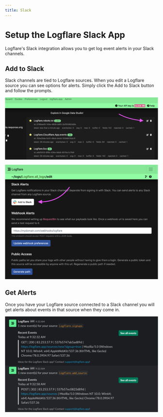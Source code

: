 ```yaml
---
title: Slack
---
```


# Setup the Logflare Slack App

Logflare's Slack integration allows you to get log event alerts in your Slack channels.

## Add to Slack

Slack channels are tied to Logflare sources. When you edit a Logflare source you can see options for alerts. Simply click the Add to Slack button and follow the prompts.

![Edit source](./edit-source.png)

![Add to Slack](./add-to-slack.png)

## Get Alerts

Once you have your Logflare source connected to a Slack channel you will get alerts about events in that source when they come in.

![Slack notifications example](./slack-notifications-example.png)
